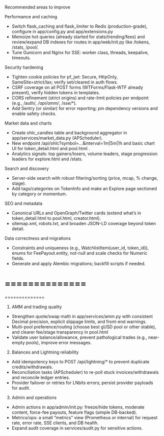Recommended areas to improve

Performance and caching

* Switch flask_caching and flask_limiter to Redis (production-grade), configure in app/config.py and app/extensions.py 
* Memoize hot queries (already started for stats/trending/fees) and review/expand DB indexes for routes in app/web/init.py like /tokens, /stats, /pool/<symbol>. 
* Tune Gunicorn and Nginx for SSE: worker class, threads, keepalive, timeouts.

Security hardening

* Tighten cookie policies for pf_jwt: Secure, HttpOnly, SameSite=strict/lax; verify set/cleared in auth flows. 
* CSRF coverage on all POST forms (WTForms/Flask-WTF already present), verify hidden tokens in templates. 
* CORS refinement (strict origins) and rate-limit policies per endpoint (e.g., /auth/*, /api/amm/*, /sse/*). 
* Add Sentry (or similar) for error reporting; pin dependency versions and enable safety checks.



Market data and charts

* Create ohlc_candles table and background aggregator in app/services/market_data.py (APScheduler).
* New endpoint /api/ohlc?symbol=...&interval=1m|5m|1h and basic chart UI for token_detail.html and pool.html .
* Analytics signals: top gainers/losers, volume leaders, stage progression leaders for explore.html and /stats.

Search and discovery
* Server-side search with robust filtering/sorting (price, mcap, % change, stage).
* Add tags/categories on TokenInfo and make an Explore page sectioned by category or momentum.

SEO and metadata
* Canonical URLs and OpenGraph/Twitter cards (extend what’s in token_detail.html to pool.html, creator.html).
* sitemap.xml, robots.txt, and broaden JSON-LD coverage beyond token detail.


Data correctness and migrations
* Constraints and uniqueness (e.g., WatchlistItem(user_id, token_id)), enums for FeePayout.entity, not-null and scale checks for Numeric fields.
* Generate and apply Alembic migrations; backfill scripts if needed.



==============
==============
==============

1. AMM and trading quality

* Strengthen quote/swap math in app/services/amm.py with consistent Decimal precision, explicit slippage limits, and front-end warnings.
* Multi-pool preference/routing (choose best gUSD pool or other stable), and clearer fee/stage transparency in pool.html
* Validate user balance/allowance, prevent pathological trades (e.g., near-empty pools), improve error messages.


2. Balances and Lightning reliability

* Add idempotency keys to POST /api/lightning/* to prevent duplicate credits/withdrawals.
* Reconciliation tasks (APScheduler) to re-poll stuck invoices/withdrawals and reconcile ledger entries.
* Provider failover or retries for LNbits errors; persist provider payloads for audit.

3. Admin and operations

* Admin actions in app/admin/init.py: freeze/hide tokens, moderate content, force-fee payouts, feature flags (simple DB-backed).
* Metrics/ops: a small “metrics” view (Prometheus or internal) for request rate, error rate, SSE clients, and DB health.
* Expand audit coverage in services/audit.py for sensitive actions.